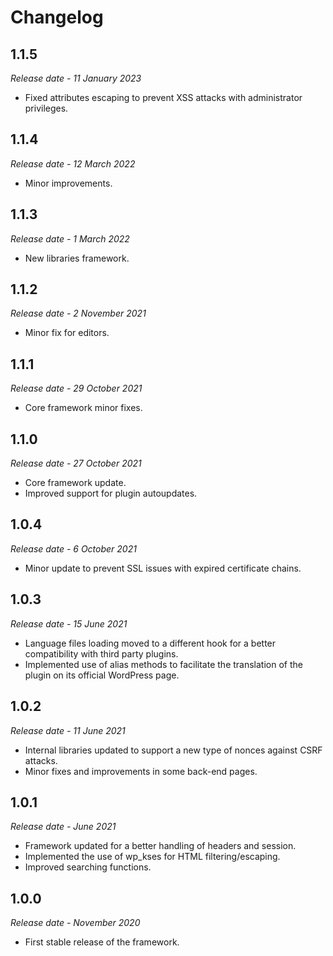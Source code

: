# Changelog

## 1.1.5

*Release date - 11 January 2023*

- Fixed attributes escaping to prevent XSS attacks with administrator privileges.

## 1.1.4

*Release date - 12 March 2022*

- Minor improvements.

## 1.1.3

*Release date - 1 March 2022*

- New libraries framework.

## 1.1.2

*Release date - 2 November 2021*

- Minor fix for editors.

## 1.1.1

*Release date - 29 October 2021*

- Core framework minor fixes.

## 1.1.0

*Release date - 27 October 2021*

- Core framework update.
- Improved support for plugin autoupdates.

## 1.0.4

*Release date - 6 October 2021*

- Minor update to prevent SSL issues with expired certificate chains.

## 1.0.3

*Release date - 15 June 2021*

- Language files loading moved to a different hook for a better compatibility with third party plugins.
- Implemented use of alias methods to facilitate the translation of the plugin on its official WordPress page.

## 1.0.2

*Release date - 11 June 2021*

- Internal libraries updated to support a new type of nonces against CSRF attacks.
- Minor fixes and improvements in some back-end pages.

## 1.0.1

*Release date - June 2021*

- Framework updated for a better handling of headers and session.
- Implemented the use of wp_kses for HTML filtering/escaping.
- Improved searching functions.

## 1.0.0

*Release date - November 2020*

- First stable release of the framework.